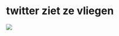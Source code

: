 # twitter ziet ze vliegen
![](https://github.com/nondejus/twart/blob/main/ArtBoard%20Image%20(121).jpg)
